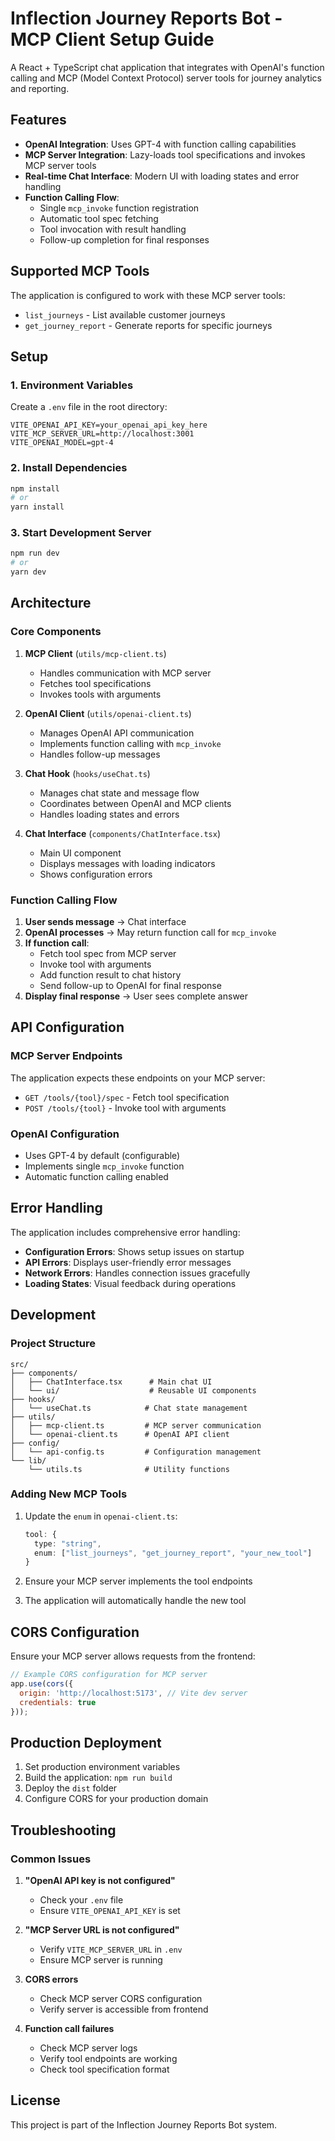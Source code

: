 # Inflection Journey Reports Bot - MCP Client Setup Guide

A React + TypeScript chat application that integrates with OpenAI's function calling and MCP (Model Context Protocol) server tools for journey analytics and reporting.

## Features

- **OpenAI Integration**: Uses GPT-4 with function calling capabilities
- **MCP Server Integration**: Lazy-loads tool specifications and invokes MCP server tools
- **Real-time Chat Interface**: Modern UI with loading states and error handling
- **Function Calling Flow**: 
  - Single `mcp_invoke` function registration
  - Automatic tool spec fetching
  - Tool invocation with result handling
  - Follow-up completion for final responses

## Supported MCP Tools

The application is configured to work with these MCP server tools:
- `list_journeys` - List available customer journeys
- `get_journey_report` - Generate reports for specific journeys

## Setup

### 1. Environment Variables

Create a `.env` file in the root directory:

```env
VITE_OPENAI_API_KEY=your_openai_api_key_here
VITE_MCP_SERVER_URL=http://localhost:3001
VITE_OPENAI_MODEL=gpt-4
```

### 2. Install Dependencies

```bash
npm install
# or
yarn install
```

### 3. Start Development Server

```bash
npm run dev
# or
yarn dev
```

## Architecture

### Core Components

1. **MCP Client** (`utils/mcp-client.ts`)
   - Handles communication with MCP server
   - Fetches tool specifications
   - Invokes tools with arguments

2. **OpenAI Client** (`utils/openai-client.ts`)
   - Manages OpenAI API communication
   - Implements function calling with `mcp_invoke`
   - Handles follow-up messages

3. **Chat Hook** (`hooks/useChat.ts`)
   - Manages chat state and message flow
   - Coordinates between OpenAI and MCP clients
   - Handles loading states and errors

4. **Chat Interface** (`components/ChatInterface.tsx`)
   - Main UI component
   - Displays messages with loading indicators
   - Shows configuration errors

### Function Calling Flow

1. **User sends message** → Chat interface
2. **OpenAI processes** → May return function call for `mcp_invoke`
3. **If function call**:
   - Fetch tool spec from MCP server
   - Invoke tool with arguments
   - Add function result to chat history
   - Send follow-up to OpenAI for final response
4. **Display final response** → User sees complete answer

## API Configuration

### MCP Server Endpoints

The application expects these endpoints on your MCP server:

- `GET /tools/{tool}/spec` - Fetch tool specification
- `POST /tools/{tool}` - Invoke tool with arguments

### OpenAI Configuration

- Uses GPT-4 by default (configurable)
- Implements single `mcp_invoke` function
- Automatic function calling enabled

## Error Handling

The application includes comprehensive error handling:

- **Configuration Errors**: Shows setup issues on startup
- **API Errors**: Displays user-friendly error messages
- **Network Errors**: Handles connection issues gracefully
- **Loading States**: Visual feedback during operations

## Development

### Project Structure

```
src/
├── components/
│   ├── ChatInterface.tsx      # Main chat UI
│   └── ui/                    # Reusable UI components
├── hooks/
│   └── useChat.ts            # Chat state management
├── utils/
│   ├── mcp-client.ts         # MCP server communication
│   └── openai-client.ts      # OpenAI API client
├── config/
│   └── api-config.ts         # Configuration management
└── lib/
    └── utils.ts              # Utility functions
```

### Adding New MCP Tools

1. Update the `enum` in `openai-client.ts`:
   ```typescript
   tool: {
     type: "string",
     enum: ["list_journeys", "get_journey_report", "your_new_tool"]
   }
   ```

2. Ensure your MCP server implements the tool endpoints

3. The application will automatically handle the new tool

## CORS Configuration

Ensure your MCP server allows requests from the frontend:

```javascript
// Example CORS configuration for MCP server
app.use(cors({
  origin: 'http://localhost:5173', // Vite dev server
  credentials: true
}));
```

## Production Deployment

1. Set production environment variables
2. Build the application: `npm run build`
3. Deploy the `dist` folder
4. Configure CORS for your production domain

## Troubleshooting

### Common Issues

1. **"OpenAI API key is not configured"**
   - Check your `.env` file
   - Ensure `VITE_OPENAI_API_KEY` is set

2. **"MCP Server URL is not configured"**
   - Verify `VITE_MCP_SERVER_URL` in `.env`
   - Ensure MCP server is running

3. **CORS errors**
   - Check MCP server CORS configuration
   - Verify server is accessible from frontend

4. **Function call failures**
   - Check MCP server logs
   - Verify tool endpoints are working
   - Check tool specification format

## License

This project is part of the Inflection Journey Reports Bot system. 